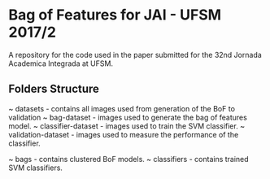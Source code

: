 # Bag of Features for JAI - UFSM 2017/2

A repository for the code used in the paper submitted for the 32nd Jornada Academica Integrada at UFSM.

## Folders Structure

~ datasets - contains all images used from generation of the BoF to validation
    ~ bag-dataset - images used to generate the bag of features model.
    ~ classifier-dataset - images used to train the SVM classifier.
    ~ validation-dataset - images used to measure the performance of the classifier.

~ bags - contains clustered BoF models.
~ classifiers - contains trained SVM classifiers.
